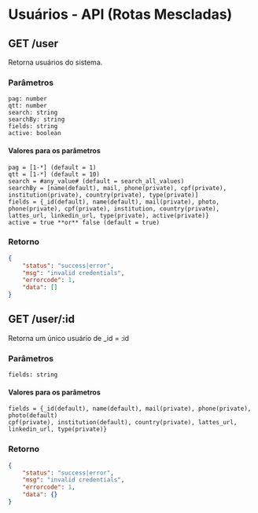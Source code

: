 # Usuários - API (Rotas Mescladas)

## GET /user 

Retorna usuários do sistema.

### Parâmetros
~~~
pag: number
qtt: number
search: string
searchBy: string
fields: string
active: boolean
~~~

#### Valores para os parâmetros
~~~
pag = [1-*] (default = 1)
qtt = [1-*] (default = 10)
search = #any_value# (default = search_all_values)
searchBy = [name(default), mail, phone(private), cpf(private), institution(private), country(private), type(private)]
fields = {_id(default), name(default), mail(private), photo, phone(private), cpf(private), institution, country(private), lattes_url, linkedin_url, type(private), active(private)}
active = true **or** false (default = true)
~~~

### Retorno

~~~ json
{
    "status": "success|error",
    "msg": "invalid credentials",
    "errorcode": 1,
    "data": []
}
~~~

## GET /user/:id

Retorna um único usuário de _id = :id

### Parâmetros
~~~
fields: string
~~~

#### Valores para os parâmetros
~~~
fields = {_id(default), name(default), mail(private), phone(private), photo(default) 
cpf(private), institution(default), country(private), lattes_url, linkedin_url, type(private)}
~~~

### Retorno

~~~ json
{
    "status": "success|error",
    "msg": "invalid credentials",
    "errorcode": 1,
    "data": {}
}
~~~